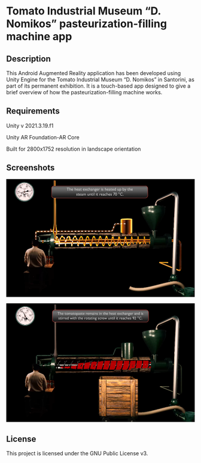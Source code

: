 
# Tomato Industrial Museum “D. Nomikos” pasteurization-filling machine app


## Description

This Android Augmented Reality application has been developed using Unity Engine for the Tomato Industrial Museum “D. Nomikos” in Santorini, as part of its permanent exhibition. It is a touch-based app designed to give a brief overview of how the pasteurization-filling machine works.

## Requirements

Unity v 2021.3.19.f1

Unity AR Foundation-AR Core

Built for 2800x1752 resolution in landscape orientation

## Screenshots

![Screenshot 1](Screenshots/Screen01.png)

![Screenshot 2](Screenshots/Screen02.png)

## License

This project is licensed under the GNU Public License v3.